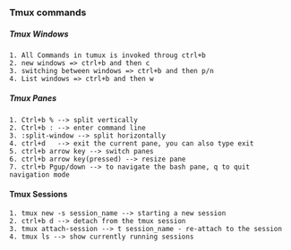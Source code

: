 ### Tmux commands

##### Tmux Windows
	1. All Commands in tumux is invoked throug ctrl+b
	2. new windows => ctrl+b and then c
	3. switching between windows => ctrl+b and then p/n
	4. List windows => ctrl+b and then w

##### Tmux Panes
	1. Ctrl+b % --> split vertically
	2. Ctrl+b : --> enter command line
	3. :split-window --> split horizontally
	4. ctrl+d   --> exit the current pane, you can also type exit
	5. ctrl+b arrow key --> switch panes
	6. ctrl+b arrow key(pressed) --> resize pane
	7. ctrl+b Pgup/down --> to navigate the bash pane, q to quit navigation mode

#### Tmux Sessions
	1. tmux new -s session_name --> starting a new session
	2. ctrl+b d --> detach from the tmux session
	3. tmux attach-session --> t session_name - re-attach to the session
	4. tmux ls --> show currently running sessions
